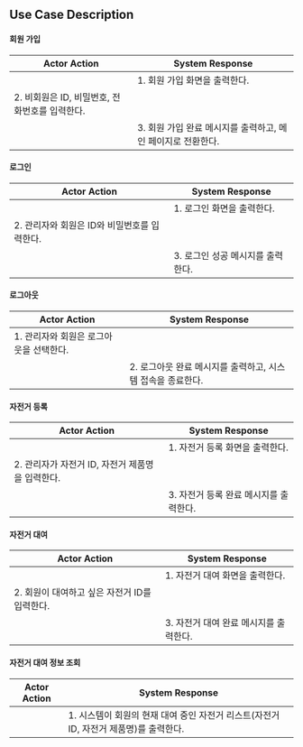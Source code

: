 ## Use Case Description

#### 회원 가입

| Actor Action | System Response |
| ------------ | --------------- |
| | 1. 회원 가입 화면을 출력한다. |
| 2. 비회원은 ID, 비밀번호, 전화번호를 입력한다. | |
| | 3. 회원 가입 완료 메시지를 출력하고, 메인 페이지로 전환한다. |

#### 로그인

| Actor Action | System Response |
| ------------ | --------------- |
| | 1. 로그인 화면을 출력한다. |
| 2. 관리자와 회원은 ID와 비밀번호를 입력한다. | |
| | 3. 로그인 성공 메시지를 출력한다. |

#### 로그아웃

| Actor Action | System Response |
| ------------ | --------------- |
| 1. 관리자와 회원은 로그아웃을 선택한다. |  |
|  | 2. 로그아웃 완료 메시지를 출력하고, 시스템 접속을 종료한다. |

#### 자전거 등록

| Actor Action | System Response |
| ------------ | --------------- |
| | 1. 자전거 등록 화면을 출력한다. |
| 2. 관리자가 자전거 ID, 자전거 제품명을 입력한다. | |
| | 3. 자전거 등록 완료 메시지를 출력한다. |

#### 자전거 대여

| Actor Action | System Response |
| ------------ | --------------- |
| | 1. 자전거 대여 화면을 출력한다. |
| 2.  회원이 대여하고 싶은 자전거 ID를 입력한다. | |
| | 3. 자전거 대여 완료 메시지를 출력한다. |

#### 자전거 대여 정보 조회

| Actor Action | System Response |
| ------------ | --------------- |
| | 1. 시스템이 회원의 현재 대여 중인 자전거 리스트(자전거 ID, 자전거 제품명)를 출력한다. |